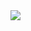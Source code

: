 <img src="https://capsule-render.vercel.app/api?type=wave&color=auto&height=300&section=header&text=Song%20InTae&fontSize=90" />
